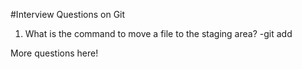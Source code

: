 #Interview Questions on Git
1. What is the command to move a file to the staging area?
-git add <file-name>

More questions here!